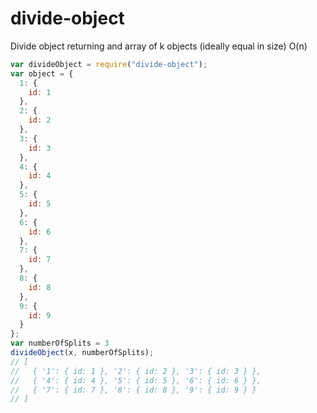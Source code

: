 # divide-object
Divide object returning and array of k objects (ideally equal in size) 
O(n)
```javascript
var divideObject = require("divide-object");
var object = {
  1: {
    id: 1
  },
  2: {
    id: 2
  },
  3: {
    id: 3
  },
  4: {
    id: 4
  },
  5: {
    id: 5
  },
  6: {
    id: 6
  },
  7: {
    id: 7
  },
  8: {
    id: 8
  },
  9: {
    id: 9
  }
};
var numberOfSplits = 3
divideObject(x, numberOfSplits);
// [
//   { '1': { id: 1 }, '2': { id: 2 }, '3': { id: 3 } },
//   { '4': { id: 4 }, '5': { id: 5 }, '6': { id: 6 } },
//   { '7': { id: 7 }, '8': { id: 8 }, '9': { id: 9 } }
// ]
```
